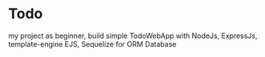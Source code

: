 # Todo
my project as beginner, build simple TodoWebApp with NodeJs, ExpressJs, template-engine EJS, Sequelize for ORM Database
